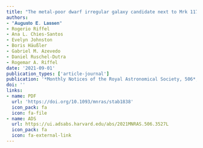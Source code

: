 ```yaml
---
title: "The metal-poor dwarf irregular galaxy candidate next to Mrk 1172"
authors:
- "𝐀𝐮𝐠𝐮𝐬𝐭𝐨 𝐄. 𝐋𝐚𝐬𝐬𝐞𝐧"
- Rogerio Riffel
- Ana L. Chies-Santos
- Evelyn Johnston
- Boris Häußler
- Gabriel M. Azevedo
- Daniel Ruschel-Dutra
- Rogemar A. Riffel
date: '2021-09-01'
publication_types: ['article-journal']
publication: '*Monthly Notices of the Royal Astronomical Society, 506*, 3527-3539'
doi: ''
links:
- name: PDF
  url: 'https://doi.org/10.1093/mnras/stab1838'
  icon_pack: fa
  icon: fa-file
- name: ADS
  url: https://ui.adsabs.harvard.edu/abs/2021MNRAS.506.3527L
  icon_pack: fa
  icon: fa-external-link
---
```

